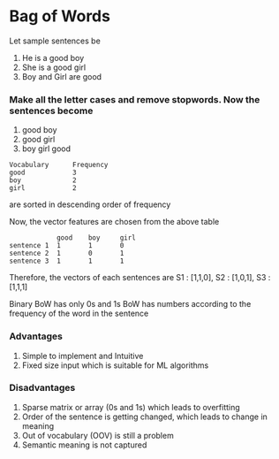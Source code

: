 # Bag of Words

Let sample sentences be
1. He is a good boy
2. She is a good girl
3. Boy and Girl are good

### Make all the letter cases and remove stopwords. Now the sentences become

1. good boy
2. good girl
3. boy girl good

```
Vocabulary      Frequency
good            3
boy             2
girl            2 
```
are sorted in descending order of frequency


Now, the vector features are chosen from the above table
```
            good    boy     girl
sentence 1  1       1       0
sentence 2  1       0       1
sentence 3  1       1       1
```
Therefore, the vectors of each sentences are S1 : [1,1,0], S2 : [1,0,1], S3 : [1,1,1]

Binary BoW has only 0s and 1s
BoW has numbers according to the frequency of the word in the sentence

### Advantages
1. Simple to implement and Intuitive
2. Fixed size input which is suitable for ML algorithms

### Disadvantages
1. Sparse matrix or array (0s and 1s) which leads to overfitting 
2. Order of the sentence is getting changed, which leads to change in meaning
3. Out of vocabulary (OOV) is still a problem
4. Semantic meaning is not captured

